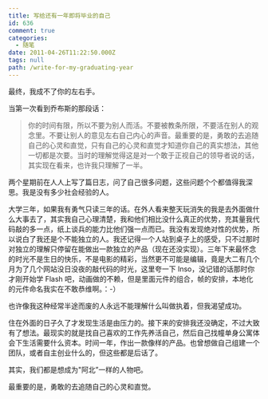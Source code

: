 ```yaml
---
title: 写给还有一年即将毕业的自己
id: 636
comment: true
categories:
  - 随笔
date: 2011-04-26T11:22:50.000Z
tags: null
path: /write-for-my-graduating-year
---
```


最终，我成不了你的左右手。

当第一次看到乔布斯的那段话：

> 你的时间有限，所以不要为别人而活。不要被教条所限，不要活在别人的观念里。不要让别人的意见左右自己内心的声音。最重要的是，勇敢的去追随自己的心灵和直觉，只有自己的心灵和直觉才知道你自己的真实想法，其他一切都是次要。当时的理解觉得这是对一个敢于正视自己的领导者说的话，其实现在看来，也许我只理解了一半。

两个星期前在人人上写了篇日志，问了自己很多问题，这些问题个个都值得我深思。我是没有多少社会经验的人。

大学三年，如果我有勇气只读三年的话。在外人看来整天玩消失的我是去外面做什么大事去了，其实我自己心理清楚，我和他们相比没什么真正的优势，充其量我代码敲的多一点，纸上谈兵的能力比他们强一点而已。我没有发现绝对性的优势，所以说白了我还是个不能独立的人。我还记得一个人站到桌子上的感受，只不过那时对独立的理解只停留在能做出一款独立的产品（现在还没实现）。三年下来最怀念的时光不是生日的快乐，不是电影的精彩，当然更不可能是编辑，竟是大二有几个月为了几个网站没日没夜的敲代码的时光，这里夸一下 Inso，没记错的话那时你才刚开始学 Flash 吧，动画做的不赖，但是里面元件的组合，帧的安排，本地化的元件命名我实在不敢恭维啊。：-）

也许像我这种经常半途而废的人永远不能理解什么叫做执着，但我渴望成功。

住在外面的日子久了才发现生活是由压力的。接下来的安排我还没确定，不过大致有了想法。最现实的就是找自己喜欢的工作先养活自己，然后自己找幢单身公寓体会下生活需要什么资本。时间一年，作出一款像样的产品。也曾想做自己组建一个团队，或者自主创业什么的，但这些都是后话了。

其实，我们都是想成为"阿北”一样的人物吧。

最重要的是，勇敢的去追随自己的心灵和直觉。

